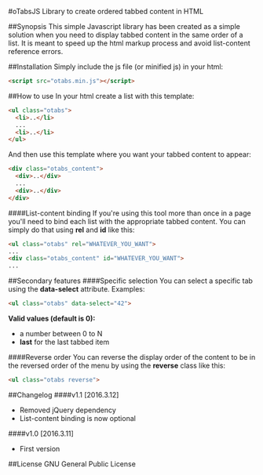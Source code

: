 #oTabsJS
Library to create ordered tabbed content in HTML

##Synopsis
This simple Javascript library has been created as a simple solution when you need to display tabbed content in the same order of a list. It is meant to speed up the html markup process and avoid list-content reference errors.

##Installation
Simply include the js file (or minified js) in your html:
```html
<script src="otabs.min.js"></script>
```

##How to use
In your html create a list with this template:
```html
<ul class="otabs">
  <li>..</li>
  ...
  <li>..</li>
</ul>
```
And then use this template where you want your tabbed content to appear:
```html
<div class="otabs_content">
  <div>..</div>
  ...
  <div>..</div>
</div>
```

####List-content binding
If you're using this tool more than once in a page you'll need to bind each list with the appropriate tabbed content. You can simply do that using <b>rel</b> and <b>id</b> like this:
```html
<ul class="otabs" rel="WHATEVER_YOU_WANT">
...
<div class="otabs_content" id="WHATEVER_YOU_WANT">
...
```


##Secondary features
####Specific selection
You can select a specific tab using the <b>data-select</b> attribute. Examples:
```html
<ul class="otabs" data-select="42">
```
<b>Valid values (default is 0):</b>
<ul>
  <li>a number between 0 to N</li>
  <li><b>last</b> for the last tabbed item</li>
</ul>

####Reverse order
You can reverse the display order of the content to be in the reversed order of the menu by using the <b>reverse</b> class like this:
```html
<ul class="otabs reverse">
```

##Changelog
####v1.1 [2016.3.12]
<ul>
  <li>Removed jQuery dependency</li>
  <li>List-content binding is now optional</li>
</ul>
####v1.0 [2016.3.11]
<ul>
  <li>First version</li>
</ul>

##License
GNU General Public License
